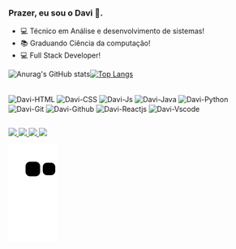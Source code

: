 ### Prazer, eu sou o Davi 🫶.



- 💻 Técnico em Análise e desenvolvimento de sistemas!
- 📚 Graduando Ciência da computação!
- 💻 Full Stack Developer!

![Anurag's GitHub stats](https://github-readme-stats.vercel.app/api?username=DaviMauricio&show_icons=true&theme=radical)[![Top Langs](https://github-readme-stats.vercel.app/api/top-langs/?username=DaviMauricio&layout=compact&theme=radical)](https://github.com/anuraghazra/github-readme-stats)


<div style="display: inline_block"><br>
  <img align="center" alt="Davi-HTML" height="50" width="50"src="https://cdn.jsdelivr.net/gh/devicons/devicon/icons/html5/html5-original.svg"/>
  <img align="center" alt="Davi-CSS" height="50" width="50" src="https://cdn.jsdelivr.net/gh/devicons/devicon/icons/css3/css3-original.svg" />
  <img align="center" alt="Davi-Js" height="50" width="50" src="https://cdn.jsdelivr.net/gh/devicons/devicon/icons/javascript/javascript-original.svg" />
  <img align="center" alt="Davi-Java" height="50" width="50" src="https://cdn.jsdelivr.net/gh/devicons/devicon/icons/java/java-original.svg" />
  <img align="center" alt="Davi-Python" height="50" width="50" src="https://cdn.jsdelivr.net/gh/devicons/devicon/icons/python/python-original.svg" />
  <img align="center" alt="Davi-Git" height="50" width="50" src="https://cdn.jsdelivr.net/gh/devicons/devicon/icons/git/git-original.svg" />
  <img align="center" alt="Davi-Github" height="50" width="50" src="https://cdn.jsdelivr.net/gh/devicons/devicon/icons/github/github-original.svg" />
  <img align="center" alt="Davi-Reactjs" height="50" width="50"src="https://cdn.jsdelivr.net/gh/devicons/devicon/icons/react/react-original.svg" />
  <img align="center" alt="Davi-Vscode" height="50" width="50" src="https://cdn.jsdelivr.net/gh/devicons/devicon/icons/vscode/vscode-original.svg" />
                                                             
</div>

##

<div>
  <a href="mailto:davimauricio21@gmail.com" target="_blank" > <img src="https://img.shields.io/badge/Gmail-D14836?style=for-the-badge&logo=gmail&logoColor=white" target="_blank"> </a>
  <a href="https://www.linkedin.com/in/davimauriciof/" target="_blank" > <img src="https://img.shields.io/badge/LinkedIn-0077B5?style=for-the-badge&logo=linkedin&logoColor=white" target="_blank"> </a>
  <a href="https://discord.gg/YXZxreeZNJ" target="_blank"> <img src="https://img.shields.io/badge/Discord-7289DA?style=for-the-badge&logo=discord&logoColor=white" target="_blank"> </a>
  <a href="https://api.whatsapp.com/send?phone=5581995383314&text=Ol%C3%A1,%20vi%20seu%20perfil%20no%20github%20%F0%9F%99%82!" target="_blank"> <img src="https://img.shields.io/badge/WhatsApp-25D366?style=for-the-badge&logo=whatsapp&logoColor=white" target="_blank"> </a>
  
  ![Snake animation](https://github.com/DaviMauricio/DaviMauricio/blob/output/github-contribution-grid-snake.svg)
  
</div>
